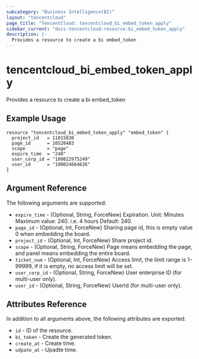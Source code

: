 ```yaml
---
subcategory: "Business Intelligence(BI)"
layout: "tencentcloud"
page_title: "TencentCloud: tencentcloud_bi_embed_token_apply"
sidebar_current: "docs-tencentcloud-resource-bi_embed_token_apply"
description: |-
  Provides a resource to create a bi embed_token
---
```


# tencentcloud_bi_embed_token_apply

Provides a resource to create a bi embed_token

## Example Usage

```hcl
resource "tencentcloud_bi_embed_token_apply" "embed_token" {
  project_id   = 11015030
  page_id      = 10520483
  scope        = "page"
  expire_time  = "240"
  user_corp_id = "100022975249"
  user_id      = "100024664626"
}
```

## Argument Reference

The following arguments are supported:

* `expire_time` - (Optional, String, ForceNew) Expiration. Unit: Minutes Maximum value: 240. i.e. 4 hours Default: 240.
* `page_id` - (Optional, Int, ForceNew) Sharing page id, this is empty value 0 when embedding the board.
* `project_id` - (Optional, Int, ForceNew) Share project id.
* `scope` - (Optional, String, ForceNew) Page means embedding the page, and panel means embedding the entire board.
* `ticket_num` - (Optional, Int, ForceNew) Access limit, the limit range is 1-99999, if it is empty, no access limit will be set.
* `user_corp_id` - (Optional, String, ForceNew) User enterprise ID (for multi-user only).
* `user_id` - (Optional, String, ForceNew) UserId (for multi-user only).

## Attributes Reference

In addition to all arguments above, the following attributes are exported:

* `id` - ID of the resource.
* `bi_token` - Create the generated token.
* `create_at` - Create time.
* `udpate_at` - Upadte time.



